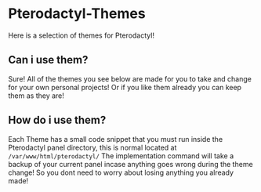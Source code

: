 # Pterodactyl-Themes
Here is a selection of themes for Pterodactyl!

## Can i use them?
Sure! All of the themes you see below are made for you to take and change for your own personal projects! Or if you like them already you can keep them as they are!

## How do i use them?
Each Theme has a small code snippet that you must run inside the Pterodactyl panel directory, this is normal located at `/var/www/html/pterodactyl/` The implementation command will take a backup of your current panel incase anything goes wrong during the theme change! So you dont need to worry about losing anything you already made!
